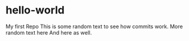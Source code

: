 # hello-world
My first Repo
This is some random text to see how commits work.
More random text here
And here as well.
